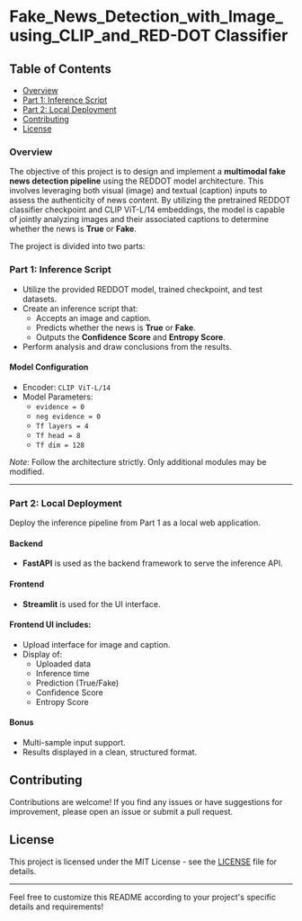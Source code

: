 # Fake_News_Detection_with_Image_using_CLIP_and_RED-DOT Classifier
## Table of Contents

- [Overview](#overview)
- [Part 1: Inference Script](#part-1-inference-script)
- [Part 2: Local Deployment](#part-2-local-deployment)
- [Contributing](#contributing)
- [License](#license)

### Overview
The objective of this project is to design and implement a **multimodal fake news detection pipeline** using the REDDOT model architecture. This involves leveraging both visual (image) and textual (caption) inputs to assess the authenticity of news content. By utilizing the pretrained REDDOT classifier checkpoint and CLIP ViT-L/14 embeddings, the model is capable of jointly analyzing images and their associated captions to determine whether the news is **True** or **Fake**.


The project is divided into two parts:

### Part 1: Inference Script
- Utilize the provided REDDOT model, trained checkpoint, and test datasets.
- Create an inference script that:
  - Accepts an image and caption.
  - Predicts whether the news is **True** or **Fake**.
  - Outputs the **Confidence Score** and **Entropy Score**.
- Perform analysis and draw conclusions from the results.

#### Model Configuration
- Encoder: `CLIP ViT-L/14`
- Model Parameters:
  - `evidence = 0`
  - `neg evidence = 0`
  - `Tf layers = 4`
  - `Tf head = 8`
  - `Tf dim = 128`

*Note*: Follow the architecture strictly. Only additional modules may be modified.

---

### Part 2: Local Deployment

Deploy the inference pipeline from Part 1 as a local web application.

#### Backend
- **FastAPI** is used as the backend framework to serve the inference API.

#### Frontend
- **Streamlit** is used for the UI interface.

#### Frontend UI includes:
- Upload interface for image and caption.
- Display of:
  - Uploaded data
  - Inference time
  - Prediction (True/Fake)
  - Confidence Score
  - Entropy Score

#### Bonus
- Multi-sample input support.
- Results displayed in a clean, structured format.


## Contributing

Contributions are welcome! If you find any issues or have suggestions for improvement, please open an issue or submit a pull request.

## License

This project is licensed under the MIT License - see the [LICENSE](LICENSE) file for details.

---

Feel free to customize this README according to your project's specific details and requirements! 
